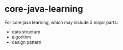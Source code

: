 # core-java-learning

For core java learning, which may include 3 major parts:
* data structure
* algorithm
* design pattern
